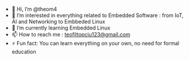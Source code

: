 - 👋 Hi, I’m @theom4
- 👀 I’m interested in everything related to Embedded Software : from IoT, AI and Networking to Embbeded Linux
- 🌱 I’m currently learning Embedded Linux
- 📫 How to reach me : teofiltopciu123@gmail.com
- ⚡ Fun fact: You can learn everything on your own, no need for formal education

<!---
theom4/theom4 is a ✨ special ✨ repository because its `README.md` (this file) appears on your GitHub profile.
You can click the Preview link to take a look at your changes.
--->
